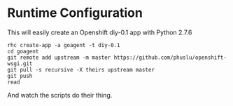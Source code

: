 Runtime Configuration
======================
This will easily create an Openshift diy-0.1 app with Python 2.7.6

````shell
rhc create-app -a goagent -t diy-0.1
cd goagent
git remote add upstream -m master https://github.com/phuslu/openshift-wsgi.git
git pull -s recursive -X theirs upstream master
git push
read
````

And watch the scripts do their thing.
